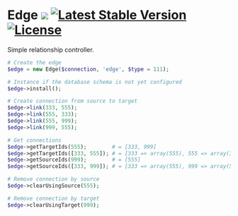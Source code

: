 Edge ![](https://travis-ci.org/go1com/edge.svg?branch=master) [![Latest Stable Version](https://poser.pugx.org/go1/edge/v/stable.svg)](https://packagist.org/packages/go1/edge) [![License](https://poser.pugx.org/go1/edge/license)](https://packagist.org/packages/go1/edge)
====

Simple relationship controller.

```php
# Create the edge
$edge = new Edge($connection, 'edge', $type = 111);

# Instance if the database schema is not yet configured
$edge->install();

# Create connection from source to target
$edge->link(333, 555);
$edge->link(555, 333);
$edge->link(555, 999);
$edge->link(999, 555);

# Get connections
$edge->getTargetIds(555);        # = [333, 999]
$edge->getTargetIds([333, 555]); # = [333 => array(555), 555 => array(333, 999)]
$edge->getSourceIds(999);        # = [555]
$edge->getSourceIds([333, 999]); # = [333 => array(555), 999 => array(555)]

# Remove connection by source
$edge->clearUsingSource(555);

# Remove connection by target
$edge->clearUsingTarget(999);
```
